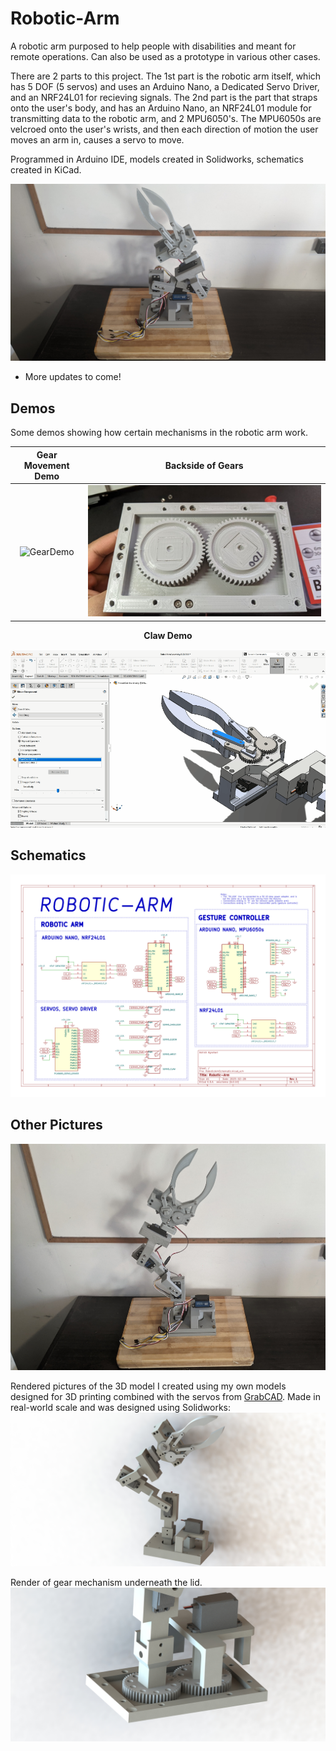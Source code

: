 # Robotic-Arm
A robotic arm purposed to help people with disabilities and meant for remote operations. Can also be used as a prototype in various other cases.

There are 2 parts to this project. The 1st part is the robotic arm itself, which has 5 DOF (5 servos) and uses an Arduino Nano, a Dedicated Servo Driver, and an NRF24L01 for recieving signals. The 2nd part is the part that straps onto the user's body, and has an Arduino Nano, an NRF24L01 module for transmitting data to the robotic arm, and 2 MPU6050's. The MPU6050s are velcroed onto the user's wrists, and then each direction of motion the user moves an arm in, causes a servo to move.

Programmed in Arduino IDE, models created in Solidworks, schematics created in KiCad.

![RobotArmPic5](./Images/RobotArmPic5.jpg)

- More updates to come!

## Demos
Some demos showing how certain mechanisms in the robotic arm work.

| Gear Movement Demo | Backside of Gears |
| :---: | :---: |
| ![GearDemo](./Images/GearDemo.gif)  | ![BacksideOfGears](./Images/RobotArmPic9.jpg) |

<p align="center">
    <strong>Claw Demo</strong>
</p>

<p align="center">
  <img src="./Images/ClawDemo.gif"/>
</p>

## Schematics
![RobotArmSchematic](./Images/RoboticArmSchematic/RoboticArmSchematic.svg)

## Other Pictures
![RobotArmPic6](./Images/RobotArmPic6.jpg)

Rendered pictures of the 3D model I created using my own models designed for 3D printing combined with the servos from [GrabCAD](https://grabcad.com/library). Made in real-world scale and was designed using Solidworks:
![RobotArmPic5](./Images/RobotArmPic8.JPG)

Render of gear mechanism underneath the lid.
![RobotArmPic5](./Images/RobotArmPic7.JPG)
